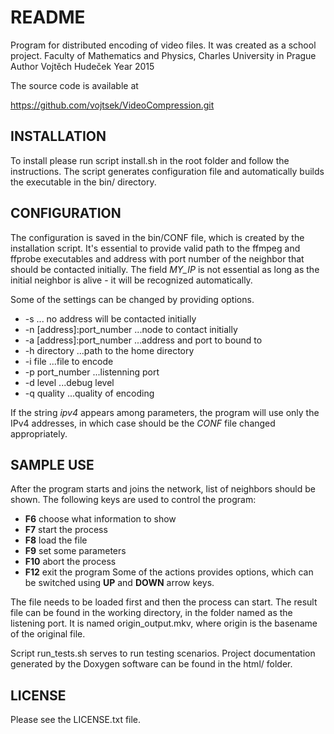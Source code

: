 README
======
Program for distributed encoding of video files.
It was created as a school project.
Faculty of Mathematics and Physics, Charles University in Prague
Author Vojtěch Hudeček
Year 2015

The source code is available at

https://github.com/vojtsek/VideoCompression.git


INSTALLATION
------------
To install please run script install.sh in the root folder and follow the instructions.
The script generates configuration file and automatically builds the executable
in the bin/ directory.

CONFIGURATION
-------------
The configuration is saved in the bin/CONF file, which is created by the installation script.
It's essential to provide valid path to the ffmpeg and ffprobe executables and
address with port number of the neighbor that should be contacted initially.
The field *MY_IP* is not essential as long as the initial neighbor is alive - it will be recognized automatically.

Some of the settings can be changed by providing options.
 * -s ... no address will be contacted initially
 * -n \[address\]:port_number ...node to contact initially
 * -a \[address\]:port_number ...address and port to bound to
 * -h directory ...path to the home directory
 * -i file ...file to encode
 * -p port_number ...listenning port
 * -d level ...debug level
 * -q quality ...quality of encoding

If the string *ipv4* appears among parameters, the program will use only the IPv4 addresses,
in which case should be the *CONF* file changed appropriately.

SAMPLE USE
----------
After the program starts and joins the network, list of neighbors should be shown.
The following keys are used to control the program:
 * **F6** choose what information to show
 * **F7** start the process
 * **F8** load the file
 * **F9** set some parameters
 * **F10** abort the process
 * **F12** exit the program
Some of the actions provides options, which can be switched using **UP** and **DOWN** arrow keys.

The file needs to be loaded first and then the process can start.
The result file can be found in the working directory, in the folder named as the listening port.
It is named origin_output.mkv, where origin is the basename of the original file.

Script run_tests.sh serves to run testing scenarios.
Project documentation generated by the Doxygen software can be found in the html/ folder.

LICENSE
-------
Please see the LICENSE.txt file.
